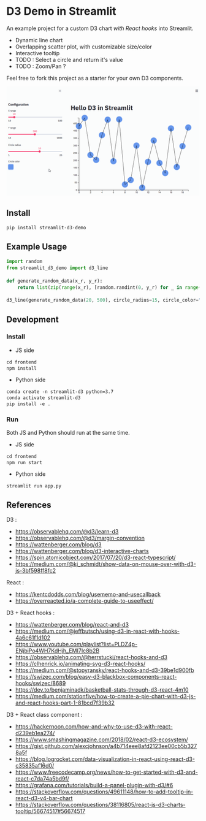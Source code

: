 # D3 Demo in Streamlit

An example project for a custom D3 chart _with React hooks_ into Streamlit. 

* Dynamic line chart
* Overlapping scatter plot, with customizable size/color
* Interactive tooltip
* TODO : Select a circle and return it's value
* TODO : Zoom/Pan ?

Feel free to fork this project as a starter for your own D3 components.

![](./images/demo.gif)

## Install

```shell script
pip install streamlit-d3-demo
```

## Example Usage

```python
import random
from streamlit_d3_demo import d3_line

def generate_random_data(x_r, y_r):
    return list(zip(range(x_r), [random.randint(0, y_r) for _ in range(x_r)]))

d3_line(generate_random_data(20, 500), circle_radius=15, circle_color="#6495ed")
```

## Development 

### Install

* JS side

```shell script
cd frontend
npm install
```

* Python side 

```shell script
conda create -n streamlit-d3 python=3.7
conda activate streamlit-d3
pip install -e .
```

### Run

Both JS and Python should run at the same time.

* JS side

```shell script
cd frontend
npm run start
```

* Python side

```shell script
streamlit run app.py
```

## References

D3 :
* https://observablehq.com/@d3/learn-d3
* https://observablehq.com/@d3/margin-convention
* https://wattenberger.com/blog/d3
* https://wattenberger.com/blog/d3-interactive-charts
* https://spin.atomicobject.com/2017/07/20/d3-react-typescript/
* https://medium.com/@kj_schmidt/show-data-on-mouse-over-with-d3-js-3bf598ff8fc2

React :
* https://kentcdodds.com/blog/usememo-and-usecallback
* https://overreacted.io/a-complete-guide-to-useeffect/

D3 + React hooks :
* https://wattenberger.com/blog/react-and-d3
* https://medium.com/@jeffbutsch/using-d3-in-react-with-hooks-4a6c61f1d102
* https://www.youtube.com/playlist?list=PLDZ4p-ENjbiPo4WH7KdHjh_EMI7Ic8b2B
* https://observablehq.com/@herrstucki/react-hooks-and-d3
* https://clhenrick.io/animating-svg-d3-react-hooks/
* https://medium.com/@stopyransky/react-hooks-and-d3-39be1d900fb
* https://swizec.com/blog/easy-d3-blackbox-components-react-hooks/swizec/8689
* https://dev.to/benjaminadk/basketball-stats-through-d3-react-4m10
* https://medium.com/stationfive/how-to-create-a-pie-chart-with-d3-js-and-react-hooks-part-1-81bcd7f39b32

D3 + React class component :
* https://hackernoon.com/how-and-why-to-use-d3-with-react-d239eb1ea274/
* https://www.smashingmagazine.com/2018/02/react-d3-ecosystem/
* https://gist.github.com/alexcjohnson/a4b714eee8afd2123ee00cb5b3278a5f
* https://blog.logrocket.com/data-visualization-in-react-using-react-d3-c35835af16d0/
* https://www.freecodecamp.org/news/how-to-get-started-with-d3-and-react-c7da74a5bd9f/
* https://grafana.com/tutorials/build-a-panel-plugin-with-d3/#6
* https://stackoverflow.com/questions/49611148/how-to-add-tooltip-in-react-d3-v4-bar-chart
* https://stackoverflow.com/questions/38116805/react-js-d3-charts-tooltip/56674517#56674517

